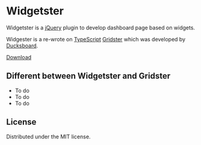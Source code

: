 Widgetster
===========

Widgetster is a [jQuery](http://jquery.com/) plugin to develop dashboard page based on widgets.

Widgester is a re-wrote on [TypeScript](http://www.typescriptlang.org/) [Gridster](http://gridster.net/) which was developed by [Ducksboard](https://github.com/ducksboard).

[Download](https://bitbucket.org/DuC/widgetster/downloads)

## Different between Widgetster and Gridster

* To do
* To do
* To do

## License

Distributed under the MIT license.